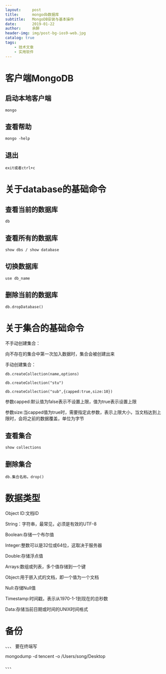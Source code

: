```yaml
---
layout:     post
title:      mongodb数据库
subtitle:   MongoDB安装与基本操作
date:       2019-01-22
author:     余醉
header-img: img/post-bg-ios9-web.jpg
catalog: true
tags:
    - 技术文章
    - 实用软件
---
```


# 客户端MongoDB

## 启动本地客户端

    mongo
    
## 查看帮助

    mongo -help
    
## 退出

    exit或者ctrl+c
    
# 关于database的基础命令

## 查看当前的数据库
    
    db

## 查看所有的数据库

    show dbs / show database
    
## 切换数据库    

    use db_name
    
## 删除当前的数据库

    db.dropDatabase()
    
# 关于集合的基础命令

不手动创建集合：

向不存在的集合中第一次加入数据时，集合会被创建出来

手动创建集合：

    db.createCollection(name,options)
    
    db.createCollection("stu")
    
    db.createCollection("sub",{capped:true,size:10})
    
参数capped:默认值为false表示不设置上限，值为true表示设置上限

参数size:当capped值为true时，需要指定此参数，表示上限大小，当文档达到上限时，会将之前的数据覆盖，单位为字节

## 查看集合

    show collections
    
## 删除集合

    db.集合名称。drop()
    
# 数据类型

Object ID:文档ID

String：字符串，最常见，必须是有效的UTF-8

Boolean:存储一个布尔值

Integer:整数可以是32位或64位，这取决于服务器

Double:存储浮点值

Arrays:数组或列表，多个值存储到一个键

Object:用于嵌入式的文档，即一个值为一个文档

Null:存储Null值

Timestamp:时间戳，表示从1970-1-1到现在的总秒数

Data:存储当前日期或时间的UNIX时间格式

# 备份

、、、
要在终端写

 mongodump -d tencent -o /Users/song/Desktop

、、、
    
    
